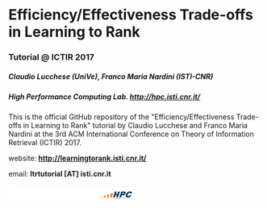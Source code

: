 # Efficiency/Effectiveness Trade-offs in Learning to Rank

### Tutorial @ ICTIR 2017

##### Claudio Lucchese (UniVe), Franco Maria Nardini (ISTI-CNR)
##### High Performance Computing Lab. http://hpc.isti.cnr.it/

This is the official GitHub repository of the "Efficiency/Effectiveness Trade-offs in Learning to Rank" tutorial by Claudio Lucchese and Franco Maria Nardini at the 3rd ACM International Conference on Theory of Information Retrieval (ICTIR) 2017.

website: **http://learningtorank.isti.cnr.it/**

email: **ltrtutorial [AT] isti.cnr.it**

<img src="images/banner.png" width="250">